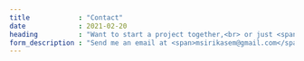 ```yaml
---
title            : "Contact"
date             : 2021-02-20
heading          : "Want to start a project together,<br> or just <span>say hi?</span>"
form_description : "Send me an email at <span>msirikasem@gmail.com</span><br>and I will be in touch with you soon."
---
```


